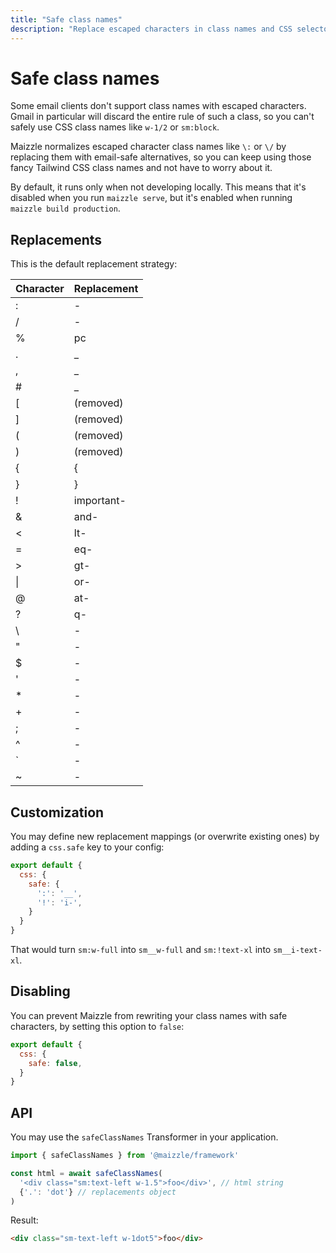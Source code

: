 ```yaml
---
title: "Safe class names"
description: "Replace escaped characters in class names and CSS selectors for better email client compatibility."
---
```


# Safe class names

Some email clients don't support class names with escaped characters. Gmail in particular will discard the entire rule of such a class, so you can't safely use CSS class names like `w-1/2` or `sm:block`.

Maizzle normalizes escaped character class names like `\:` or `\/` by replacing them with email-safe alternatives, so you can keep using those fancy Tailwind CSS class names and not have to worry about it.

By default, it runs only when not developing locally. This means that it's disabled when you run `maizzle serve`, but it's enabled when running `maizzle build production`.

## Replacements

This is the default replacement strategy:

| Character | Replacement |
|-----------|-------------|
| :         | -           |
| /         | -           |
| %         | pc          |
| .         | _           |
| ,         | _           |
| #         | _           |
| [         | (removed)   |
| ]         | (removed)   |
| (         | (removed)   |
| )         | (removed)   |
| {         | {           |
| }         | }           |
| !         | important-  |
| &         | and-        |
| <         | lt-         |
| =         | eq-         |
| >         | gt-         |
| \|        | or-         |
| @         | at-         |
| ?         | q-          |
| \         | -           |
| "         | -           |
| $         | -           |
| '         | -           |
| *         | -           |
| +         | -           |
| ;         | -           |
| ^         | -           |
| `         | -           |
| ~         | -           |

## Customization

You may define new replacement mappings (or overwrite existing ones) by adding a `css.safe` key to your config:

```js [config.js]
export default {
  css: {
    safe: {
      ':': '__',
      '!': 'i-',
    }
  }
}
```

That would turn `sm:w-full` into `sm__w-full` and `sm:!text-xl` into `sm__i-text-xl`.

## Disabling

You can prevent Maizzle from rewriting your class names with safe characters, by setting this option to `false`:

```js [config.js]
export default {
  css: {
    safe: false,
  }
}
```

## API

You may use the `safeClassNames` Transformer in your application.

```js [app.js]
import { safeClassNames } from '@maizzle/framework'

const html = await safeClassNames(
  '<div class="sm:text-left w-1.5">foo</div>', // html string
  {'.': 'dot'} // replacements object
)
```

Result:

```html
<div class="sm-text-left w-1dot5">foo</div>
```
